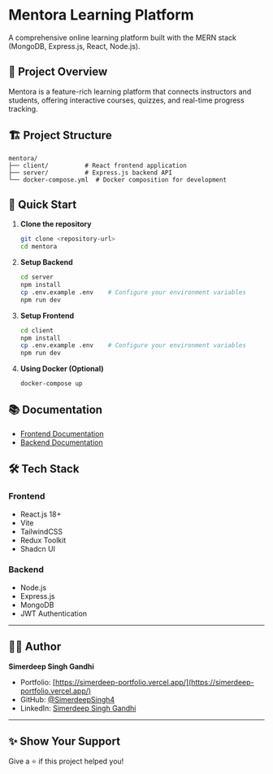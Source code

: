 # Mentora Learning Platform

A comprehensive online learning platform built with the MERN stack (MongoDB, Express.js, React, Node.js).

## 🌟 Project Overview

Mentora is a feature-rich learning platform that connects instructors and students, offering interactive courses, quizzes, and real-time progress tracking.

## 🏗 Project Structure

```
mentora/
├── client/          # React frontend application
├── server/          # Express.js backend API
└── docker-compose.yml  # Docker composition for development
```

## 🚀 Quick Start

1. **Clone the repository**
   ```bash
   git clone <repository-url>
   cd mentora
   ```

2. **Setup Backend**
   ```bash
   cd server
   npm install
   cp .env.example .env    # Configure your environment variables
   npm run dev
   ```

3. **Setup Frontend**
   ```bash
   cd client
   npm install
   cp .env.example .env    # Configure your environment variables
   npm run dev
   ```

4. **Using Docker (Optional)**
   ```bash
   docker-compose up
   ```

## 📚 Documentation

- [Frontend Documentation](./client/README.md)
- [Backend Documentation](./server/README.md)

## 🛠 Tech Stack

### Frontend
- React.js 18+
- Vite
- TailwindCSS
- Redux Toolkit
- Shadcn UI

### Backend
- Node.js
- Express.js
- MongoDB
- JWT Authentication

---

## 🙋‍♂️ Author

**Simerdeep Singh Gandhi**

- Portfolio: [https://simerdeep-portfolio.vercel.app/](https://simerdeep-portfolio.vercel.app/)
- GitHub: [@SimerdeepSingh4](https://github.com/SimerdeepSingh4)
- LinkedIn: [Simerdeep Singh Gandhi](https://www.linkedin.com/in/simerdeep-singh-gandhi-5569a7279/)

---

## ✨ Show Your Support

Give a ⭐️ if this project helped you!
